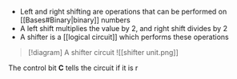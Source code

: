- Left and right shifting are operations that can be performed on [[Bases#Binary|binary]] numbers
- A left shift multiplies the value by 2, and right shift divides by 2
- A shifter is a [[logical circuit]] which performs these operations

> [!diagram] A shifter circuit
> ![[shifter unit.png]]

The control bit **C** tells the circuit if it is r